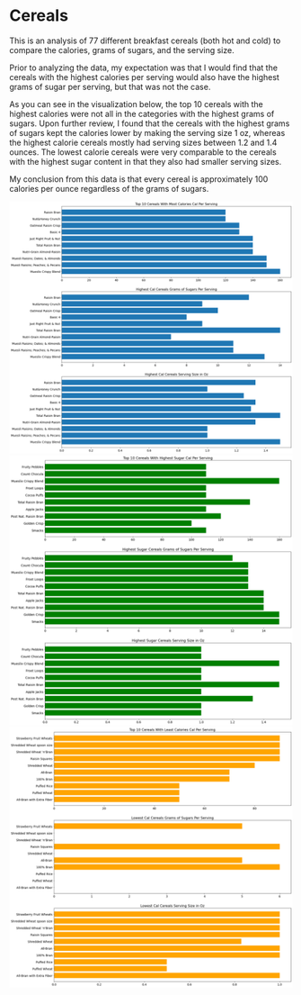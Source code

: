 # Cereals
This is an analysis of 77 different breakfast cereals (both hot and cold) to compare the calories, grams of sugars, and the serving size.

Prior to analyzing the data, my expectation was that I would find that the cereals with the highest calories per serving would also have the highest grams of sugar per serving, but that was not the case.

As you can see in the visualization below, the top 10 cereals with the highest calories were not all in the categories with the highest grams of sugars.  Upon further review, I found that the cereals with the highest grams of sugars kept the calories lower by making the serving size 1 oz, whereas the highest calorie cereals mostly had serving sizes between 1.2 and 1.4 ounces.  The lowest calorie cereals were very comparable to the cereals with the highest sugar content in that they also had smaller serving sizes.

My conclusion from this data is that every cereal is approximately 100 calories per ounce regardless of the grams of sugars.

![alt text](highCalCereals.png)
![alt text](highSugarCereal.png)
![alt text](lowCalCereals.png)
